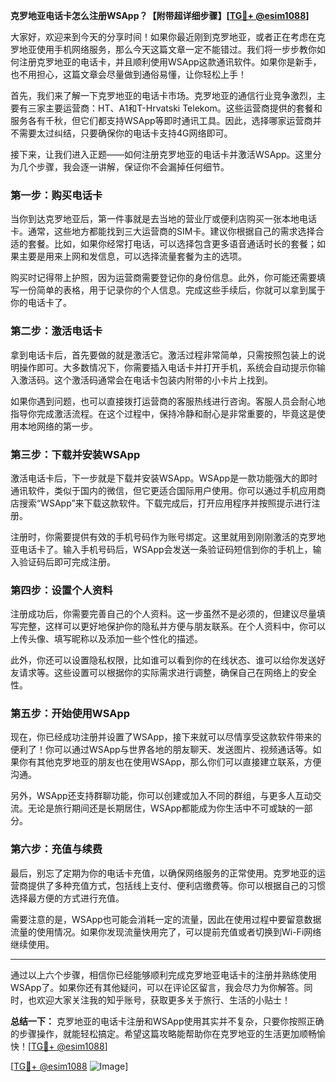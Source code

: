 **克罗地亚电话卡怎么注册WSApp？【附带超详细步骤】[[TG💪+ @esim1088](https://t.me/s/esim1088)]**

大家好，欢迎来到今天的分享时间！如果你最近刚到克罗地亚，或者正在考虑在克罗地亚使用手机网络服务，那么今天这篇文章一定不能错过。我们将一步步教你如何注册克罗地亚的电话卡，并且顺利使用WSApp这款通讯软件。如果你是新手，也不用担心，这篇文章会尽量做到通俗易懂，让你轻松上手！

首先，我们来了解一下克罗地亚的电话卡市场。克罗地亚的通信行业竞争激烈，主要有三家主要运营商：HT、A1和T-Hrvatski Telekom。这些运营商提供的套餐和服务各有千秋，但它们都支持WSApp等即时通讯工具。因此，选择哪家运营商并不需要太过纠结，只要确保你的电话卡支持4G网络即可。

接下来，让我们进入正题——如何注册克罗地亚的电话卡并激活WSApp。这里分为几个步骤，我会逐一讲解，保证你不会漏掉任何细节。

### **第一步：购买电话卡**

当你到达克罗地亚后，第一件事就是去当地的营业厅或便利店购买一张本地电话卡。通常，这些地方都能找到三大运营商的SIM卡。建议你根据自己的需求选择合适的套餐。比如，如果你经常打电话，可以选择包含更多语音通话时长的套餐；如果主要是用来上网和发信息，可以选择流量套餐为主的选项。

购买时记得带上护照，因为运营商需要登记你的身份信息。此外，你可能还需要填写一份简单的表格，用于记录你的个人信息。完成这些手续后，你就可以拿到属于你的电话卡了。

### **第二步：激活电话卡**

拿到电话卡后，首先要做的就是激活它。激活过程非常简单，只需按照包装上的说明操作即可。大多数情况下，你需要插入电话卡并打开手机，系统会自动提示你输入激活码。这个激活码通常会在电话卡包装内附带的小卡片上找到。

如果你遇到问题，也可以直接拨打运营商的客服热线进行咨询。客服人员会耐心地指导你完成激活流程。在这个过程中，保持冷静和耐心是非常重要的，毕竟这是使用本地网络的第一步。

### **第三步：下载并安装WSApp**

激活电话卡后，下一步就是下载并安装WSApp。WSApp是一款功能强大的即时通讯软件，类似于国内的微信，但它更适合国际用户使用。你可以通过手机应用商店搜索“WSApp”来下载这款软件。下载完成后，打开应用程序并按照提示进行注册。

注册时，你需要提供有效的手机号码作为账号绑定。这里就用到刚刚激活的克罗地亚电话卡了。输入手机号码后，WSApp会发送一条验证码短信到你的手机上，输入验证码后即可完成注册。

### **第四步：设置个人资料**

注册成功后，你需要完善自己的个人资料。这一步虽然不是必须的，但建议尽量填写完整，这样可以更好地保护你的隐私并方便与朋友联系。在个人资料中，你可以上传头像、填写昵称以及添加一些个性化的描述。

此外，你还可以设置隐私权限，比如谁可以看到你的在线状态、谁可以给你发送好友请求等。这些设置可以根据你的实际需求进行调整，确保自己在网络上的安全性。

### **第五步：开始使用WSApp**

现在，你已经成功注册并设置了WSApp，接下来就可以尽情享受这款软件带来的便利了！你可以通过WSApp与世界各地的朋友聊天、发送图片、视频通话等。如果你有其他克罗地亚的朋友也在使用WSApp，那么你们可以直接建立联系，方便沟通。

另外，WSApp还支持群聊功能，你可以创建或加入不同的群组，与更多人互动交流。无论是旅行期间还是长期居住，WSApp都能成为你生活中不可或缺的一部分。

### **第六步：充值与续费**

最后，别忘了定期为你的电话卡充值，以确保网络服务的正常使用。克罗地亚的运营商提供了多种充值方式，包括线上支付、便利店缴费等。你可以根据自己的习惯选择最方便的方式进行充值。

需要注意的是，WSApp也可能会消耗一定的流量，因此在使用过程中要留意数据流量的使用情况。如果你发现流量快用完了，可以提前充值或者切换到Wi-Fi网络继续使用。

---

通过以上六个步骤，相信你已经能够顺利完成克罗地亚电话卡的注册并熟练使用WSApp了。如果你还有其他疑问，可以在评论区留言，我会尽力为你解答。同时，也欢迎大家关注我的知乎账号，获取更多关于旅行、生活的小贴士！

**总结一下：** 克罗地亚的电话卡注册和WSApp使用其实并不复杂，只要你按照正确的步骤操作，就能轻松搞定。希望这篇攻略能帮助你在克罗地亚的生活更加顺畅愉快！[[TG💪+ @esim1088](https://t.me/s/esim1088)]

[[TG💪+ @esim1088](https://t.me/s/esim1088) ![Image](https://i.postimg.cc/4NQfJmqS/Snipaste-2025-05-13-00-14-12.png)]